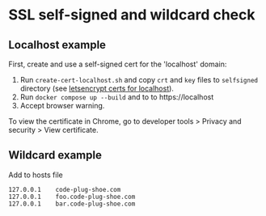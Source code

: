 # SSL self-signed and wildcard check

## Localhost example

First, create and use a self-signed cert for the 'localhost' domain:

1. Run `create-cert-localhost.sh` and copy `crt` and `key` files to `selfsigned` directory (see [letsencrypt certs for localhost](https://letsencrypt.org/docs/certificates-for-localhost/)).
1. Run `docker compose up --build` and to to https://localhost
1. Accept browser warning.

To view the certificate in Chrome, go to developer tools > Privacy and security > View certificate.

## Wildcard example

Add to hosts file

```shell
127.0.0.1    code-plug-shoe.com
127.0.0.1    foo.code-plug-shoe.com
127.0.0.1    bar.code-plug-shoe.com
```
